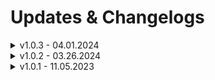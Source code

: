 # Updates & Changelogs

<details>

<summary>v1.0.3 - 04.01.2024</summary>

FIX > For some people, PVP statuses were not loading when players connected to the server.

</details>

<details>

<summary>v1.0.2 - 03.26.2024</summary>

NEW > Removal of the db.sql file in order to automate the creation of the data storage system via database.\
FIX    > Fixed various bugs when loading questions from configuration files.\
MAJ  > Optimization of response time of main functions of the script

</details>

<details>

<summary>v1.0.1 - 11.05.2023</summary>

MAJ > Optimization of response time of main functions of the script

</details>

